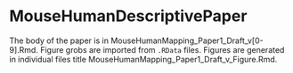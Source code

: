 # MouseHumanDescriptivePaper

The body of the paper is in MouseHumanMapping_Paper1_Draft_v\[0-9\].Rmd. 
Figure grobs are imported from `.RData` files. 
Figures are generated in individual files title MouseHumanMapping_Paper1_Draft_v<n>_Figure<n>.Rmd. 
